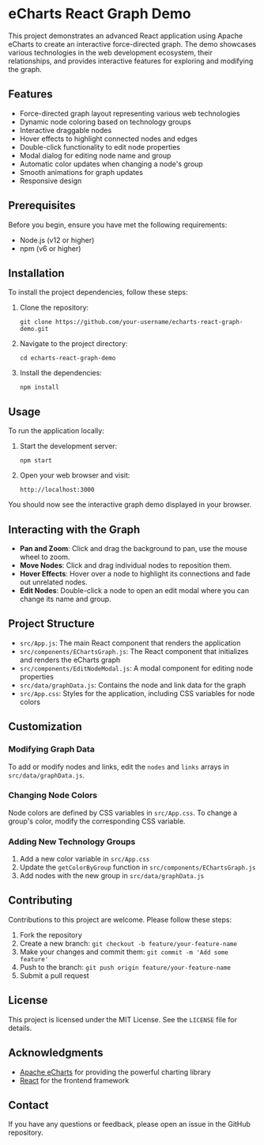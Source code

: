# eCharts React Graph Demo

This project demonstrates an advanced React application using Apache eCharts to create an interactive force-directed graph. The demo showcases various technologies in the web development ecosystem, their relationships, and provides interactive features for exploring and modifying the graph.

## Features

- Force-directed graph layout representing various web technologies
- Dynamic node coloring based on technology groups
- Interactive draggable nodes
- Hover effects to highlight connected nodes and edges
- Double-click functionality to edit node properties
- Modal dialog for editing node name and group
- Automatic color updates when changing a node's group
- Smooth animations for graph updates
- Responsive design

## Prerequisites

Before you begin, ensure you have met the following requirements:

- Node.js (v12 or higher)
- npm (v6 or higher)

## Installation

To install the project dependencies, follow these steps:

1. Clone the repository:
   ```
   git clone https://github.com/your-username/echarts-react-graph-demo.git
   ```
2. Navigate to the project directory:
   ```
   cd echarts-react-graph-demo
   ```
3. Install the dependencies:
   ```
   npm install
   ```

## Usage

To run the application locally:

1. Start the development server:
   ```
   npm start
   ```
2. Open your web browser and visit:
   ```
   http://localhost:3000
   ```

You should now see the interactive graph demo displayed in your browser.

## Interacting with the Graph

- **Pan and Zoom**: Click and drag the background to pan, use the mouse wheel to zoom.
- **Move Nodes**: Click and drag individual nodes to reposition them.
- **Hover Effects**: Hover over a node to highlight its connections and fade out unrelated nodes.
- **Edit Nodes**: Double-click a node to open an edit modal where you can change its name and group.

## Project Structure

- `src/App.js`: The main React component that renders the application
- `src/components/EChartsGraph.js`: The React component that initializes and renders the eCharts graph
- `src/components/EditNodeModal.js`: A modal component for editing node properties
- `src/data/graphData.js`: Contains the node and link data for the graph
- `src/App.css`: Styles for the application, including CSS variables for node colors

## Customization

### Modifying Graph Data

To add or modify nodes and links, edit the `nodes` and `links` arrays in `src/data/graphData.js`.

### Changing Node Colors

Node colors are defined by CSS variables in `src/App.css`. To change a group's color, modify the corresponding CSS variable.

### Adding New Technology Groups

1. Add a new color variable in `src/App.css`
2. Update the `getColorByGroup` function in `src/components/EChartsGraph.js`
3. Add nodes with the new group in `src/data/graphData.js`

## Contributing

Contributions to this project are welcome. Please follow these steps:

1. Fork the repository
2. Create a new branch: `git checkout -b feature/your-feature-name`
3. Make your changes and commit them: `git commit -m 'Add some feature'`
4. Push to the branch: `git push origin feature/your-feature-name`
5. Submit a pull request

## License

This project is licensed under the MIT License. See the `LICENSE` file for details.

## Acknowledgments

- [Apache eCharts](https://echarts.apache.org/) for providing the powerful charting library
- [React](https://reactjs.org/) for the frontend framework

## Contact

If you have any questions or feedback, please open an issue in the GitHub repository.